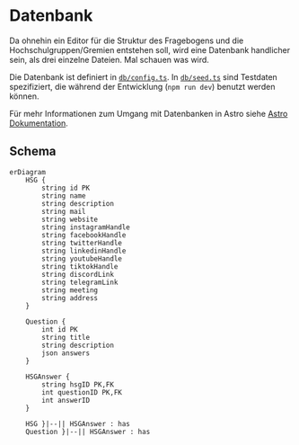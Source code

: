 # Datenbank
Da ohnehin ein Editor für die Struktur des Fragebogens und die Hochschulgruppen/Gremien entstehen soll, wird eine Datenbank handlicher sein, als drei einzelne Dateien. Mal schauen was wird.

Die Datenbank ist definiert in [`db/config.ts`](../db/config.ts). In [`db/seed.ts`](../db/seed.ts) sind Testdaten spezifiziert, die während der Entwicklung (`npm run dev`) benutzt werden können.

Für mehr Informationen zum Umgang mit Datenbanken in Astro siehe [Astro Dokumentation](https://astro.build/db/config).

## Schema
```mermaid
erDiagram
    HSG {
        string id PK
        string name
        string description
        string mail
        string website
        string instagramHandle
        string facebookHandle
        string twitterHandle
        string linkedinHandle
        string youtubeHandle
        string tiktokHandle
        string discordLink
        string telegramLink
        string meeting
        string address
    }

    Question {
        int id PK
        string title
        string description
        json answers
    }
    
    HSGAnswer {
        string hsgID PK,FK
        int questionID PK,FK
        int answerID
    }

    HSG }|--|| HSGAnswer : has
    Question }|--|| HSGAnswer : has
```